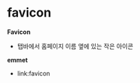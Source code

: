 # favicon

**Favicon**

- 탭바에서 홈페이지 이름 옆에 있는 작은 아이콘

**emmet**

- link:favicon

<link rel=“shortcut icon” href=“favicon.ico” type=“image/x-icon”>